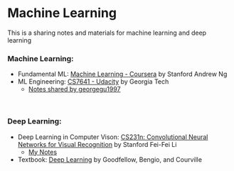 # Machine Learning
This is a sharing notes and materials for machine learning and deep learning

### Machine Learning:
* Fundamental ML: [Machine Learning - Coursera](https://www.coursera.org/learn/machine-learning/home/welcome) by Stanford Andrew Ng
* ML Engineering: [CS7641 - Udacity](https://cn.udacity.com/course/machine-learning--ud262) by Georgia Tech
  * [Notes shared by georgegu1997](https://github.com/georgegu1997/cs7641)

<br>

### Deep Learning:
* Deep Learning in Computer Vison: [CS231n: Convolutional Neural Networks for Visual Recognition](http://cs231n.stanford.edu/) by Stanford Fei-Fei Li
  * [My Notes](https://github.com/AndyKANG98/Machine-Learning/tree/master/Deep%20Learning%20for%20Computer%20Vison)
* Textbook: [Deep Learning](http://www.deeplearningbook.org/) by Goodfellow, Bengio, and Courville

